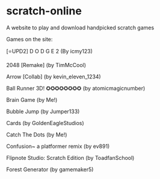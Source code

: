 # scratch-online
A website to play and download handpicked scratch games

Games on the site:

[⭐UPD2] D O D G E 2 (By icmy123)

2048 [Remake] (by TimMcCool)

Arrow [Collab] (by kevin_eleven_1234)

Ball Runner 3D! ✪✪✪✪✪✪✪✪ (by atomicmagicnumber)

Brain Game (by Me!)

Bubble Jump (by Jumper133)

Cards (by GoldenEagleStudios)

Catch The Dots (by Me!)

Confusion~ a platformer remix (by ev891)

Flipnote Studio: Scratch Edition (by ToadfanSchool)

Forest Generator (by gamemaker5)
